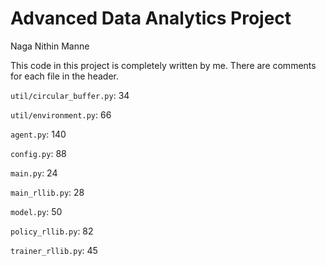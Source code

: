 # Advanced Data Analytics Project

Naga Nithin Manne

This code in this project is completely written by me.
There are comments for each file in the header.

```util/circular_buffer.py```: 34

```util/environment.py```: 66

```agent.py```: 140

```config.py```: 88

```main.py```: 24

```main_rllib.py```: 28

```model.py```: 50

```policy_rllib.py```: 82

```trainer_rllib.py```: 45
